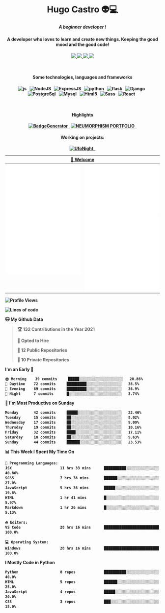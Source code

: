 <h1 align="center">Hugo Castro 👽💻</h1>
<h5 align="center">A beginner developer !</h5>
<h4 align="center">A developer who loves to learn and create new things. Keeping the good mood and the good code!<h4/>
<p align="center">
		<a href="https://stackoverflow.com/users/11444549/hugo">
		<img src="https://img.shields.io/badge/-Stackoverflow-79db75?style=for-the-badge&logo=Stackoverflow&logoColor=white" />
	</a>
		<a href="https://api.whatsapp.com/send?phone=5532988940411text=Oii, vim pelo github!">
		<img src="https://img.shields.io/badge/WHATSAPP-79db75.svg?&style=for-the-badge&logo=whatsapp&logoColor=white" />
	</a>
		<a href="mailto:hugocastrohc@outlook.com">
		<img src="https://img.shields.io/badge/email-79db75.svg?&style=for-the-badge&logo=protonmail&logoColor=white" />
	<a href="https://open.spotify.com/user/22uat6ppbmvcvyia5me7tdmci">
		<img src="https://img.shields.io/badge/spotify-79db75.svg?&style=for-the-badge&logo=spotify&logoColor=white" />
	</a>
</p>

<br>

<h4 align="center">Some technologies, languages and frameworks<h4/>
	
<p align="center">
	<img src="https://img.shields.io/badge/javascript-79db75.svg?&style=for-the-badge&logo=javascript&logoColor=%23F7DF1E" alt="js" />&nbsp;&nbsp;
	<img src="https://img.shields.io/badge/node.js-79db75.svg?style=for-the-badge&" alt="NodeJS" />&nbsp;&nbsp;
	<img src="https://img.shields.io/badge/express.js-79db75.svg?style=for-the-badge&" alt="ExpressJS" />&nbsp;&nbsp;
	<img src="https://img.shields.io/badge/python-79db75.svg?&style=for-the-badge&logo=python&logoColor=white" alt="python" />&nbsp;&nbsp;	
	<img src="https://img.shields.io/badge/flask-79db75.svg?&style=for-the-badge&logo=flask&logoColor=white" alt="flask" />&nbsp;&nbsp;
	<img src="https://img.shields.io/badge/-Django-79db75.svg?style=for-the-badge&logo=django" alt="Django" />&nbsp;&nbsp;
	<img src="https://img.shields.io/badge/postgresql-79db75.svg?style=for-the-badge&logo=postgresql" alt="PostgreSql" />&nbsp;&nbsp;
	<img src="https://img.shields.io/badge/mysql-79db75.svg?style=for-the-badge&logo=mysql" alt="Mysql" />&nbsp;&nbsp;
	<img src="https://img.shields.io/badge/html5-79db75.svg?style=for-the-badge&logo=html5" alt="Html5" />&nbsp;&nbsp;
	<img src="https://img.shields.io/badge/sass-79db75.svg?style=for-the-badge&logo=sass" alt="Sass" />&nbsp;&nbsp;
	<img src="https://img.shields.io/badge/-React-79db75?style=for-the-badge&logo=react&logoColor=white" alt="React" />&nbsp;&nbsp;

</p>

<br>
<h4 align="center">Highlights<h4/>
<p align="center">
	  <a text-decoration="none" href="https://pypi.org/project/BadgeGenerator"><img src="https://img.shields.io/badge/BadgeGenerator-79db75.svg?style=for-the-badge&logo=pythonfor-the-badge&logo=django" alt="BadgeGenerator" />&nbsp;&nbsp;<a/>
	<a text-decoration="none" href="https://github.com/HugoCastroBR/Neumorphism_Portfolio"><img src="https://img.shields.io/badge/neumorphism_portfolio-79db75.svg?style=for-the-badge" alt="NEUMORPHISM PORTFOLIO" />&nbsp;&nbsp;<a/>
</p>
<h4 align="center">Working on projects:<h4/>
	
<p align="center">
	<a text-decoration="none" href="https://github.com/HugoCastroBR/ufonight"><img src="https://img.shields.io/badge/UfoNight-79db75.svg?style=for-the-badge" alt="UfoNight"/>&nbsp;&nbsp;<a/>
</p>

<table>
	<tr>
	    <th colspan="2" align="center">
	      <a href="">🧩 Welcome</a>
	    </th>
	</tr>
	<tr>
	    <th valign="top" width="600"><img src="https://github.com/HugoCastroBR/HugoCastroBR/blob/master/Isometric.svg"  /></th>
	    <th width="600"><img src="https://github.com/HugoCastroBR/HugoCastroBR/blob/master/metrics.plugin.habits.svg"  />
		<img src="https://github.com/HugoCastroBR/HugoCastroBR/blob/master/metrics.plugin.activity.svg"  />
	    </th>
  	</tr>
	
<table/>

<!--START_SECTION:waka-->
![Profile Views](http://img.shields.io/badge/Profile%20Views-144-blue)

![Lines of code](https://img.shields.io/badge/From%20Hello%20World%20I%27ve%20Written-68%20lines%20of%20code-blue)

**🐱 My Github Data** 

> 🏆 132 Contributions in the Year 2021
 > 
> 💼 Opted to Hire
 > 
> 📜 12 Public Repositories 
 > 
> 🔑 10 Private Repositories  
 > 
**I'm an Early 🐤** 

```text
🌞 Morning    39 commits     █████░░░░░░░░░░░░░░░░░░░░   20.86% 
🌆 Daytime    72 commits     █████████░░░░░░░░░░░░░░░░   38.5% 
🌃 Evening    69 commits     █████████░░░░░░░░░░░░░░░░   36.9% 
🌙 Night      7 commits      █░░░░░░░░░░░░░░░░░░░░░░░░   3.74%

```
📅 **I'm Most Productive on Sunday** 

```text
Monday       42 commits     █████░░░░░░░░░░░░░░░░░░░░   22.46% 
Tuesday      15 commits     ██░░░░░░░░░░░░░░░░░░░░░░░   8.02% 
Wednesday    17 commits     ██░░░░░░░░░░░░░░░░░░░░░░░   9.09% 
Thursday     19 commits     ██░░░░░░░░░░░░░░░░░░░░░░░   10.16% 
Friday       32 commits     ████░░░░░░░░░░░░░░░░░░░░░   17.11% 
Saturday     18 commits     ██░░░░░░░░░░░░░░░░░░░░░░░   9.63% 
Sunday       44 commits     ██████░░░░░░░░░░░░░░░░░░░   23.53%

```


📊 **This Week I Spent My Time On** 

```text
💬 Programming Languages: 
JSX                      11 hrs 33 mins      ██████████░░░░░░░░░░░░░░░   40.86% 
SCSS                     7 hrs 38 mins       ██████░░░░░░░░░░░░░░░░░░░   27.0% 
JavaScript               5 hrs 36 mins       █████░░░░░░░░░░░░░░░░░░░░   19.8% 
HTML                     1 hr 41 mins        █░░░░░░░░░░░░░░░░░░░░░░░░   5.97% 
Markdown                 1 hr 26 mins        █░░░░░░░░░░░░░░░░░░░░░░░░   5.13%

🔥 Editors: 
VS Code                  28 hrs 16 mins      █████████████████████████   100.0%

💻 Operating System: 
Windows                  28 hrs 16 mins      █████████████████████████   100.0%

```

**I Mostly Code in Python** 

```text
Python                   8 repos             ██████████░░░░░░░░░░░░░░░   40.0% 
HTML                     5 repos             ██████░░░░░░░░░░░░░░░░░░░   25.0% 
JavaScript               4 repos             █████░░░░░░░░░░░░░░░░░░░░   20.0% 
CSS                      3 repos             ███░░░░░░░░░░░░░░░░░░░░░░   15.0%

```



<!--END_SECTION:waka-->



